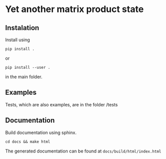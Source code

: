 # Yet another matrix product state

Instalation
-----------
Install using
   ```
   pip install .
   ```
or
   ```
   pip install --user .
   ```
in the main folder.

Examples
--------
Tests, which are also examples, are in the folder /tests


Documentation
-------------
Build documentation using sphinx.
   ```
   cd docs && make html
   ```
The generated documentation can be found at `docs/build/html/index.html`
